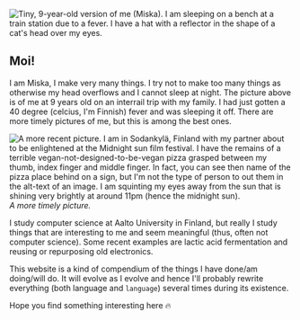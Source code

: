 <img src="./build/About/small-miska.webp" alt="Tiny, 9-year-old version of me (Miska). I am sleeping on a
bench at a train station due to a fever. I have a hat with a reflector in the
shape of a cat's head over my eyes." />

## Moi!

I am Miska, I make very many things. I try not to make too many things as
otherwise my head overflows and I cannot sleep at night. The picture above is of
me at 9 years old on an interrail trip with my family. I had just gotten a 40
degree (celcius, I'm Finnish) fever and was sleeping it off. There are more
timely pictures of me, but this is among the best ones.

<img src="./build/About/big-miska.webp" alt="A more recent picture. I am in Sodankylä, Finland
with my partner about to be enlightened at the Midnight sun film festival. I
have the remains of a terrible vegan-not-designed-to-be-vegan pizza grasped
between my thumb, index finger and middle finger. In fact, you can see then name
of the pizza place behind on a sign, but I'm not the type of person to out them
in the alt-text of an image. I am squinting my eyes away from the sun that is
shining very brightly at around 11pm (hence the midnight sun)." />
<span>*A more timely picture.*</span>

I study computer science at Aalto University in Finland, but really I study
things that are interesting to me and seem meaningful (thus, often not computer
science). Some recent examples are lactic acid fermentation and reusing or
repurposing old electronics.

This website is a kind of compendium of the things I have done/am doing/will do.
It will evolve as I evolve and hence I'll probably rewrite everything (both
language and `language`) several times during its existence.

Hope you find something interesting here 🔥
